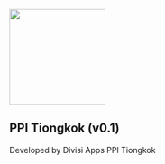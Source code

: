 <br/>
<img src="http://old.ppidunia.org/wp-content/uploads/2016/10/LAMBANG-JPEG.jpg" width="170">
<br/>

## PPI Tiongkok (v0.1)

Developed by Divisi Apps PPI Tiongkok

